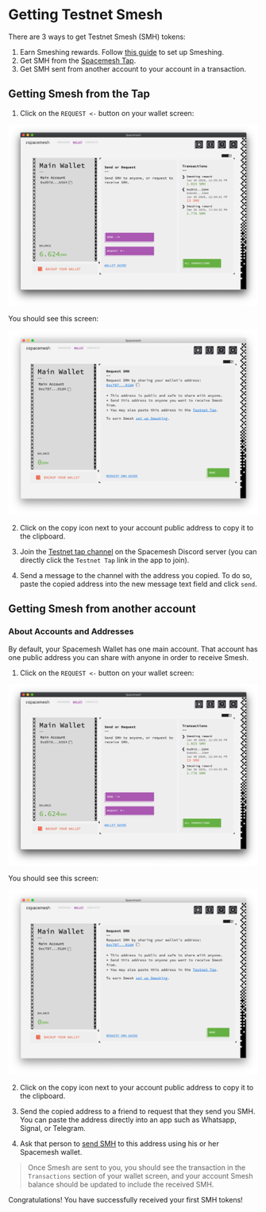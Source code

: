 # Getting Testnet Smesh

There are 3 ways to get Testnet Smesh (SMH) tokens:
1. Earn Smeshing rewards. Follow [this guide](rewards.md) to set up Smeshing.
2. Get SMH from the [Spacemesh Tap](https://discord.gg/ASpy52C).
3. Get SMH sent from another account to your account in a transaction.

## Getting Smesh from the Tap

1. Click on the `REQUEST <-` button on your wallet screen:

![](images/v1.0/wallet_screen.png)

You should see this screen:

![](images/v1.0/request_coins.png)

2. Click on the copy icon next to your account public address to copy it to the clipboard.

3. Join the [Testnet tap channel](https://discord.gg/ASpy52C) on the Spacemesh Discord server (you can directly click the `Testnet Tap` link in the app to join).

4. Send a message to the channel with the address you copied. To do so, paste the copied address into the new message text field and click `send`.

## Getting Smesh from another account

### About Accounts and Addresses
By default, your Spacemesh Wallet has one main account. That account has one public address you can share with anyone in order to receive Smesh.

1. Click on the `REQUEST <-` button on your wallet screen:

![](images/v1.0/wallet_screen.png)

You should see this screen:

![](images/v1.0/request_coins.png)

2. Click on the copy icon next to your account public address to copy it to the clipboard.

3. Send the copied address to a friend to request that they send you SMH. You can paste the address directly into an app such as Whatsapp, Signal, or Telegram.

4. Ask that person to [send SMH](send_coin.md) to this address using his or her Spacemesh wallet.

> Once Smesh are sent to you, you should see the transaction in the `Transactions` section of your wallet screen, and your account Smesh balance should be updated to include the received SMH.

Congratulations! You have successfully received your first SMH tokens!
